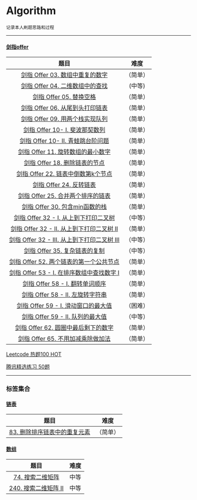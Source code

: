 # Algorithm

```
记录本人刷题思路和过程
```

------

#### [剑指offer](./剑指offer "更新中")
|                             题目                             |   难度   |
| :----------------------------------------------------------: | :------: |
| [剑指 Offer 03. 数组中重复的数字](./剑指offer/剑指%20Offer%2003.%20数组中重复的数字.md) | （简单） |
| [剑指 Offer 04. 二维数组中的查找](./剑指offer/剑指%20Offer%2004.%20二维数组中的查找.md]) |  (中等)  |
| [剑指 Offer 05. 替换空格](./剑指offer/剑指%20Offer%2005.%20替换空格.md) | （简单） |
| [剑指 Offer 06. 从尾到头打印链表](./剑指offer/剑指%20Offer%2006.%20从尾到头打印链表.md) | （简单） |
| [剑指 Offer 09. 用两个栈实现队列](./剑指offer/剑指%20Offer%2009.%20用两个栈实现队列.md) | （简单） |
| [剑指 Offer 10- I. 斐波那契数列](./剑指offer/剑指%20Offer%2010-%20I.%20斐波那契数列.md) | （简单） |
| [剑指 Offer 10- II. 青蛙跳台阶问题](./剑指offer/剑指%20Offer%2010-%20II.%20青蛙跳台阶问题.md) | （简单） |
| [剑指 Offer 11. 旋转数组的最小数字](./剑指offer/剑指%20Offer%2011.%20旋转数组的最小数字.md) | （简单） |
| [剑指 Offer 18. 删除链表的节点](./剑指offer/剑指%20Offer%2018.%20删除链表的节点.md) | （简单） |
| [剑指 Offer 22. 链表中倒数第k个节点](./剑指offer/剑指%20Offer%2022.%20链表中倒数第k个节点.md) | （简单） |
| [剑指 Offer 24. 反转链表](./剑指offer/剑指%20Offer%2024.%20反转链表.md) | （简单） |
| [剑指 Offer 25. 合并两个排序的链表](./剑指offer/剑指%20Offer%2025.%20合并两个排序的链表.md) | （简单） |
| [剑指 Offer 30. 包含min函数的栈](./剑指offer/面试题30.%20包含min函数的栈.md) | （简单） |
| [剑指 Offer 32 - I. 从上到下打印二叉树](./剑指offer/剑指%20Offer%2032%20-%20I.%20从上到下打印二叉树.md) | （中等） |
| [剑指 Offer 32 - II. 从上到下打印二叉树 II](./剑指offer/剑指%20Offer%202%20-%20II.%20从上到下打印二叉树%20II.md) | （简单） |
| [剑指 Offer 32 - III. 从上到下打印二叉树 III](./剑指offer/剑指%20Offer%2032%20-%20III.%20从上到下打印二叉树%20III.md) | （中等） |
| [剑指 Offer 35. 复杂链表的复制](./剑指offer/剑指%20Offer%2035.%20复杂链表的复制.md) | （中等） |
| [剑指 Offer 52. 两个链表的第一个公共节点](./剑指offer/剑指%20Offer%2052.%20两个链表的第一个公共节点.md) | （简单） |
| [剑指 Offer 53 - I. 在排序数组中查找数字 I](./剑指offer/剑指%20Offer%2053%20-%20I.%20在排序数组中查找数字%20I.md) | （简单） |
| [剑指 Offer 58 - I. 翻转单词顺序](./剑指offer/剑指%20Offer%2058%20-%20I.%20翻转单词顺序.md) | （简单） |
| [剑指 Offer 58 - II. 左旋转字符串](./剑指offer/剑指%20Offer%2058%20-%20II.%20左旋转字符串.md) | （简单） |
| [剑指 Offer 59 - I. 滑动窗口的最大值](./剑指offer/剑指%20Offer%2059%20-%20I.%20滑动窗口的最大值.md) | （困难） |
| [剑指 Offer 59 - II. 队列的最大值](./剑指offer/剑指%20Offer%2059%20-%20II.%20队列的最大值.md) | （中等） |
| [剑指 Offer 62. 圆圈中最后剩下的数字](./剑指offer/剑指%20Offer%2062.%20圆圈中最后剩下的数字.md) |（简单）|
| [剑指 Offer 65. 不用加减乘除做加法](./剑指offer/剑指%20Offer%2065.%20不用加减乘除做加法.md) | （简单） |


[Leetcode 热题100 HOT]()

[腾讯精选练习 50题]()

------



### 标签集合

#### [链表](./链表)
|题目|难度|
|:-:|:-:|
|[83. 删除排序链表中的重复元素](./链表/83.%20删除排序链表中的重复元素.md) |（简单）|


#### [数组](./数组)
|                             题目                             |   难度   |
| :----------------------------------------------------------: | :------: |
|[74. 搜索二维矩阵](./数组/74.%20搜索二维矩阵.md)|中等|
|[240. 搜索二维矩阵 II](./数组/240.%20搜索二维矩阵%20II.md)|中等|

